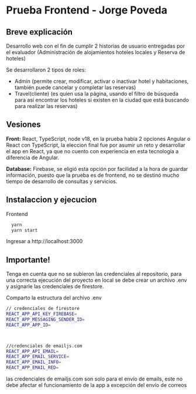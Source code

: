 
# Prueba Frontend - Jorge Poveda

## Breve explicación
Desarrollo web con el fin de cumplir 2 historias de usuario entregadas por el evaluador (Administración de alojamientos hoteles locales y Reserva de hoteles)

Se desarrollaron 2 tipos de roles:

- Admin (permite crear, modificar, activar o inactivar hotel y habitaciones, también puede cancelar y completar las reservas)
- Travel(cliente) (es quien usa la página, usando el filtro de búsqueda para así encontrar los hoteles si existen en la ciudad que está buscando para realizar las reservas)

## Vesiones 

**Front:** React, TypeScript, node v18, en la prueba había 2 opciones Angular o React con TypeScript, la eleccion final fue por asumir un reto y desarrollar el app en React, ya que no cuento con experiencia en esta tecnología a diferencia de Angular.

**Database:** Firebase, se eligió esta opción por facilidad a la hora de guardar información, puesto que la prueba es de frontend, no se destinó mucho tiempo de desarrollo de consultas y servicios.


## Instalaccion y ejecucion

Frontend
```bash
  yarn 
  yarn start
```
Ingresar a http://localhost:3000


## Importante!

Tenga en cuenta que no se subieron las credenciales al repositorio, para una correcta ejecución del proyecto en local se debe crear un archivo .env y asignarle las credenciales de firestore.

Comparto la estructura del archivo .env

```bash
// credenciales de firestore
REACT_APP_API_KEY_FIREBASE=
REACT_APP_MESSAGING_SENDER_ID=
REACT_APP_APP_ID=



//credenciales de emailjs.com
REACT_APP_API_EMAIL=
REACT_APP_EMAIL_SERVICE=
REACT_APP_EMAIL_INFO=
REACT_APP_EMAIL_RED=
```

las credenciales de emailjs.com son solo para el envío de emails, este no debe afectar el funcionamiento de la app a excepción del envío de correos